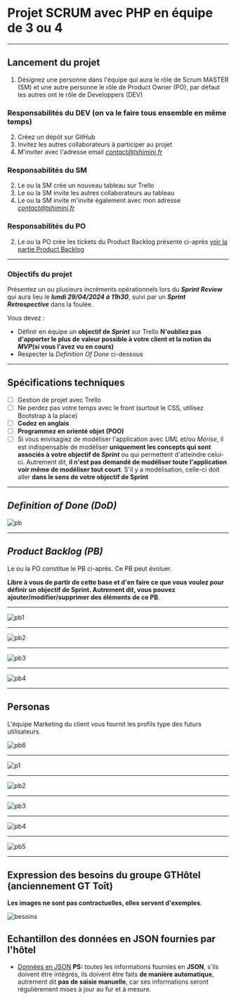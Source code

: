 # Projet SCRUM avec PHP en équipe de 3 ou 4

---

## Lancement du projet

1. Désignez une personne dans l'équipe qui aura le rôle de Scrum MASTER (SM) et une autre personne le rôle de Product Owner (PO), par défaut les autres ont le rôle de Developpers (DEV)

### Responsabilités du DEV (on va le faire tous ensemble en même temps)

2. Créez un dépôt sur GitHub
3. Invitez les autres collaborateurs à participer au projet
4. M'inviter avec l'adresse email *contact@tshimini.fr*

### Responsabilités du SM

2. Le ou la SM crée un nouveau tableau sur Trello
3. Le ou la SM invite les autres collaborateurs au tableau
4. Le ou la SM invite m'invite également avec mon adresse *contact@tshimini.fr*

### Responsabilités du PO

2. Le ou la PO crée les tickets du Product Backlog présente ci-après [voir la partie Product Backlog](#product-backlog-pb)

---

### Objectifs du projet

Présentez un ou plusieurs incréments opérationnels lors du ***Sprint Review*** qui aura lieu le ***lundi 29/04/2024 à 11h30***, suivi par un ***Sprint Retrospective*** dans la foulée.

Vous devez :

- Définir en équipe un **objectif de *Sprint*** sur Trello
**N'oubliez pas d'apporter le plus de valeur possible à votre client et la notion du *MVP*(si vous l'avez vu en cours)**
- Respecter la *Definition Of Done* ci-dessous 

---

## Spécifications techniques

- [ ] Gestion de projet avec Trello
- [ ] Ne perdez pas votre temps avec le front (surtout le CSS, utilisez Bootstrap à la place)
- [ ] **Codez en anglais**
- [ ] **Programmez en orienté objet (POO)**
- [ ] Si vous envisagiez de modéliser l'application avec *UML* et/ou *Mérise*, il est indispensable de modéliser **uniquement les concepts qui sont associés à votre objectif de *Sprint*** ou qui permettent d'atteindre celui-ci. Autrement dit, **il n'est pas demandé de modéliser toute l'application voir même de modéliser tout court**. S'il y a modélisation, celle-ci doit aller **dans le sens de votre objectif de Sprint**

---

## *Definition of Done (DoD)*


![pb](./img/dod_light.png)

---

## *Product Backlog (PB)*

Le ou la PO constitue le PB ci-après.
Ce PB peut évoluer.

**Libre à vous de partir de cette base et d'en faire ce que vous voulez pour définir un objectif de Sprint. Autrement dit, vous pouvez ajouter/modifier/supprimer des éléments de ce PB**.

---

![pb1](./img/pb1.png)

---

![pb2](./img/pb2.png)

---

![pb3](./img/pb3.png)

---

![pb4](./img/pb4.png)

---

## Personas

L'équipe Marketing du client vous fournit les profils type des futurs utilisateurs.


![pb6](./img/persona/liberty.png)

---


![p1](./img/persona/emmanuel.png)

---

![pb2](./img/persona/elisabeth.png)

---

![pb3](./img/persona/moussa.png)

---

![pb4](./img/persona/benoit.png)

---

![pb5](./img/persona/silver.png)

---

## Expression des besoins du groupe GTHôtel (anciennement GT Toît)

**Les images ne sont pas contractuelles, elles servent d'exemples**.

![besoins](./img/besoins.png)

## Echantillon des données en JSON fournies par l'hôtel

- [Données en JSON](./sample/)
**PS:** toutes les informations fournies en **JSON**, s'ils doivent être intégrés, ils doivent être faits **de manière automatique**, autrement dit **pas de saisie manuelle**, car ses informations seront régulièrement mises à jour au fur et à mesure.